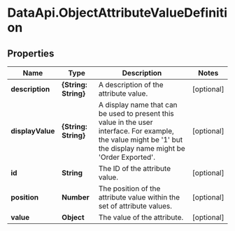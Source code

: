 # DataApi.ObjectAttributeValueDefinition

## Properties

Name | Type | Description | Notes
------------ | ------------- | ------------- | -------------
**description** | **{String: String}** | A description of the attribute value. | [optional] 
**displayValue** | **{String: String}** | A display name that can be used to present this value in  the user interface. For example, the value might be &#39;1&#39; but the display  name might be &#39;Order Exported&#39;. | [optional] 
**id** | **String** | The ID of the attribute value. | [optional] 
**position** | **Number** | The position of the attribute value within the set of attribute values. | [optional] 
**value** | **Object** | The value of the attribute. | [optional] 


